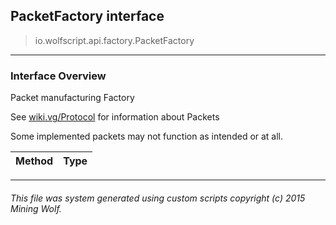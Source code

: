 ## PacketFactory __interface__

>io.wolfscript.api.factory.PacketFactory

---

### Interface Overview

Packet manufacturing Factory <p/> See <a href="http://wiki.vg/Protocol">wiki.vg/Protocol</a> for information about Packets <p/> Some implemented packets may not function as intended or at all.

Method | Type   
--- | :--- 



---



###### This file was system generated using custom scripts copyright (c) 2015 Mining Wolf.
	

